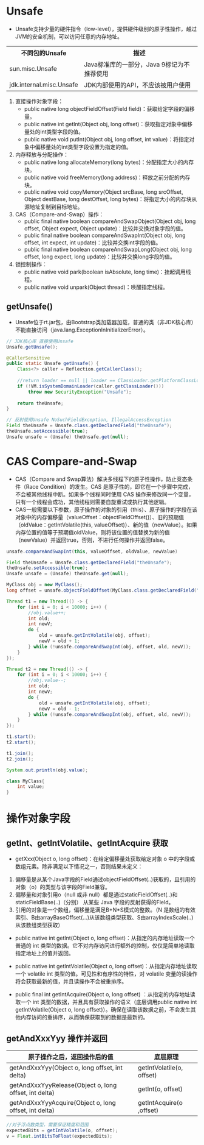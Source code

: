 # Unsafe

- Unsafe支持少量的硬件指令（low\-level），提供硬件级别的原子性操作，越过JVM的安全机制，可以访问任意的内存地址。

<table>
    <tr>
        <th width="25%">不同包的Unsafe</th>
        <th width="75%">描述</th>
    </tr>
    <tr>
        <td>sun.misc.Unsafe</td>
        <td>Java标准库的一部分，Java 9标记为不推荐使用</td>
    </tr>
    <tr>
        <td>jdk.internal.misc.Unsafe</td>
        <td>JDK内部使用的API，不应该被用户使用</td>
    </tr>
</table>

1. 直接操作对象字段：
   - public native long objectFieldOffset(Field field)：获取给定字段的偏移量。
   - public native int getInt(Object obj, long offset)：获取指定对象中偏移量处的int类型字段的值。
   - public native void putInt(Object obj, long offset, int value)：将指定对象中偏移量处的int类型字段设置为指定的值。
2. 内存释放与分配操作：
   - public native long allocateMemory(long bytes)：分配指定大小的内存块。
   - public native void freeMemory(long address)：释放之前分配的内存块。
   - public native void copyMemory(Object srcBase, long srcOffset, Object destBase, long destOffset, long bytes)：将指定大小的内存块从源地址复制到目标地址。
3. CAS（Compare-and-Swap）操作：
   - public final native boolean compareAndSwapObject(Object obj, long offset, Object expect, Object update)：比较并交换对象字段的值。
   - public final native boolean compareAndSwapInt(Object obj, long offset, int expect, int update)：比较并交换int字段的值。
   - public final native boolean compareAndSwapLong(Object obj, long offset, long expect, long update)：比较并交换long字段的值。
4. 锁控制操作：
   - public native void park(boolean isAbsolute, long time)：挂起调用线程。
   - public native void unpark(Object thread)：唤醒指定线程。

## getUnsafe()

- Unsafe位于rt.jar包，由Bootstrap类加载器加载，普通的类（非JDK核心库）不能直接访问（java.lang.ExceptionInInitializerError）。

```java
// JDK核心库 直接使用Unsafe
Unsafe.getUnsafe();

@CallerSensitive
public static Unsafe getUnsafe() {
    Class<?> caller = Reflection.getCallerClass();
    
    //return loader == null || loader == ClassLoader.getPlatformClassLoader();
    if (!VM.isSystemDomainLoader(caller.getClassLoader()))
        throw new SecurityException("Unsafe");
    
    return theUnsafe;
}
```

```java
// 反射使用Unsafe NoSuchFieldException, IllegalAccessException
Field theUnsafe = Unsafe.class.getDeclaredField("theUnsafe");
theUnsafe.setAccessible(true);
Unsafe unsafe = (Unsafe) theUnsafe.get(null);
```

# CAS Compare\-and\-Swap

- CAS（Compare and Swap算法）解决多线程下的原子性操作，防止竞态条件（Race Condition）的发生。CAS 是原子性的，即它在一个步骤中完成，不会被其他线程中断。如果多个线程同时使用 CAS 操作来修改同一个变量，只有一个线程会成功，其他线程则需要自旋重试或执行其他逻辑。
- CAS一般需要以下参数，原子操作的对象的引用（this）、原子操作的字段在该对象中的内存偏移量（valueOffset：objectFieldOffset()）、旧的预期值（oldValue：getIntVolatile(this, valueOffset)）、新的值（newValue）。如果内存位置的值等于预期值oldValue，则将该位置的值替换为新的值（newValue）并返回true，否则，不进行任何操作并返回false。

```java
unsafe.compareAndSwapInt(this, valueOffset, oldValue, newValue)
```

```java
Field theUnsafe = Unsafe.class.getDeclaredField("theUnsafe");
theUnsafe.setAccessible(true);
Unsafe unsafe = (Unsafe) theUnsafe.get(null);

MyClass obj = new MyClass();
long offset = unsafe.objectFieldOffset(MyClass.class.getDeclaredField("value"));

Thread t1 = new Thread(() -> {
    for (int i = 0; i < 10000; i++) {
        //obj.value++;
        int old;
        int newV;
        do {
            old = unsafe.getIntVolatile(obj, offset);
            newV = old + 1;
        } while (!unsafe.compareAndSwapInt(obj, offset, old, newV));
    }
});

Thread t2 = new Thread(() -> {
    for (int i = 0; i < 10000; i++) {
        //obj.value--;
        int old;
        int newV;
        do {
            old = unsafe.getIntVolatile(obj, offset);
            newV = old - 1;
        } while (!unsafe.compareAndSwapInt(obj, offset, old, newV));
    }
});

t1.start();
t2.start();

t1.join();
t2.join();

System.out.println(obj.value);
```

```java
class MyClass{
    int value;
}
```

# 操作对象字段

## getInt、getIntVolatile、getIntAcquire 获取

- getXxx(Object o, long offset)：在给定偏移量处获取给定对象 o 中的字段或数组元素。除非满足以下情况之一，否则结果未定义：

1. 偏移量是从某个Java字段的Field通过objectFieldOffset(..)获取的，且引用的对象（o）的类型与该字段的Field兼容。
2. 偏移量和对象引用o（null 或非 null）都是通过staticFieldOffset(..)和staticFieldBase(..)（分别） 从某些 Java 字段的反射获得的Field。
3. 引用的对象是一个数组，偏移量是满足B\+N\*S模式的整数。（N 是数组的有效索引、B由arrayBaseOffset(...)从该数组类型获取、S由arrayIndexScale(..)从该数组类型获取）

- public native int getInt(Object o, long offset)：从指定的内存地址读取一个普通的 int 类型的数据。它不对内存访问进行额外的控制，仅仅是简单地读取指定地址上的值并返回。

- public native int getIntVolatile(Object o, long offset)：从指定内存地址读取一个 volatile int 类型的值。可见性和有序性的特性，对 volatile 变量的读操作将会获取最新的值，并且读操作不会被重排序。
- public final int getIntAcquire(Object o, long offset) ：从指定的内存地址读取一个 int 类型的数据，并且具有获取操作的语义（底层调用public native int getIntVolatile(Object o, long offset)）。确保在读取该数据之前，不会发生其他内存访问的重排序，从而确保获取到的数据是最新的。

## getAndXxxYyy 操作并返回

| 原子操作之后，返回操作后的值                          | 底层原理                  |
| ----------------------------------------------------- | ------------------------- |
| getAndXxxYyy(Object o, long offset, int delta)        | getIntVolatile(o, offset) |
| getAndXxxYyyRelease(Object o, long offset, int delta) | getInt(o, offset)         |
| getAndXxxYyyAcquire(Object o, long offset, int delta) | getIntAcquire(o ,offset)  |

```java
//对于浮点数类型，需要保证精度和范围
expectedBits = getIntVolatile(o, offset);
v = Float.intBitsToFloat(expectedBits);
```

